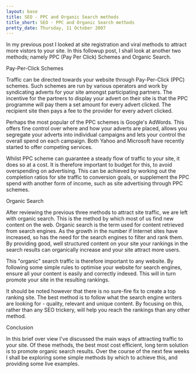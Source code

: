```yaml
---
layout: base
title: SEO - PPC and Organic Search methods
title_short: SEO - PPC and Organic Search methods
pretty_date: Thursday, 11 October 2007
---
```

In my previous post I looked at site registration and viral methods to attract more vistors to your site.  In this followup post, I shall look at another two methods; namely PPC (Pay Per Click) Schemes and Organic Search.

Pay-Per-Click Schemes
 
Traffic can be directed towards your website through Pay-Per-Click (PPC) schemes.  Such schemes are run by various operators and work by syndicating adverts for your site amongst participating partners.  The incentive for the partners to display your advert on their site is that the PPC programme will pay them a set amount for every advert clicked.  The recipient site then pays a fee to the provider for every advert clicked.
 
Perhaps the most popular of the PPC schemes is Google's AdWords.  This offers fine control over where and how your adverts are placed, allows you segregate your adverts into individual campaigns and lets your control the overall spend on each campaign.  Both Yahoo and Microsoft have recently started to offer competing services.
 
Whilst PPC scheme can guarantee a steady flow of traffic to your site, it does so at a cost.  It is therefore important to budget for this, to avoid overspending on advertising.  This can be achieved by working out the completion ratios for site traffic to conversion goals, or supplement the PPC spend with another form of income, such as site advertising through PPC schemes.
 
Organic Search
 
After reviewing the previous three methods to attract site traffic, we are left with organic search.  This is the method by which most of us find new content on the web.  Organic search is the term used for content retrieved from search engines.  As the growth in the number if Internet sites have increased, so has the need for the search engines to filter and rank them.  By providing good, well structured content on your site your rankings in the search results can organically increase and your site attract more users.
 
This "organic" search traffic is therefore important to any website.  By following some simple rules to optimise your website for search engines, ensure all your content is easily and correctly indexed.  This will in turn promote your site in the resulting rankings.
 
It should be noted however that there is no sure-fire fix to create a top ranking site.  The best method is to follow what the search engine writers are looking for - quality, relevant and unique content.  By focusing on this, rather than any SEO trickery, will help you reach the rankings than any other method.
 
Conclusion
 
In this brief over view I've discussed the main ways of attracting traffic to your site.  Of these methods, the best most cost efficient, long term solution is to promote organic search results.  Over the course of the next few weeks I shall be exploring some simple methods by which to achieve this, and providing some live examples.